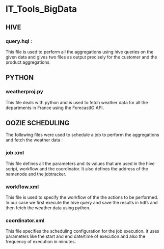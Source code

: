 # IT_Tools_BigData

## HIVE

### query.hql :

This file is used to perform all the aggregations using hive queries on the given data and gives two files as output precisely for the customer and the product aggregations.

## PYTHON

### weatherproj.py

This file deals with python and is used to fetch weather data for all the departments in France using the ForecastIO API.

## OOZIE SCHEDULING

The following files were used to schedule a job to perform the aggregations and fetch the weather data :

### job.xml

This file defines all the parameters and its values that are used in the hive script, workflow and the coordinator. It also defines the address of the namenode and the jobtracker.

### workflow.xml

This file is used to specify the workflow of the the actions to be performed. In our case we first execute the hive query and save the results in hdfs and then fetch the weather data using python.

### coordinator.xml

This file specifies the scheduling configuration for the job execution. It uses parameters like the start and end date/time of execution and also the frequency of execution in minutes.
